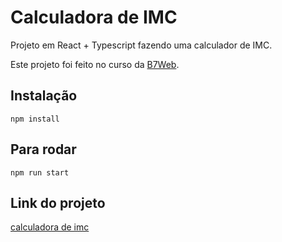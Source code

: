 # Calculadora de IMC

Projeto em React + Typescript fazendo uma calculador de IMC.

Este projeto foi feito no curso da [B7Web](https://b7web.com.br).

## Instalação
 ```npm
 npm install
 ```

 ## Para rodar 
 ```npm
npm run start
 ```

 ## Link do projeto
 [calculadora de imc](https://calculadora-de-imc-xi.vercel.app/)